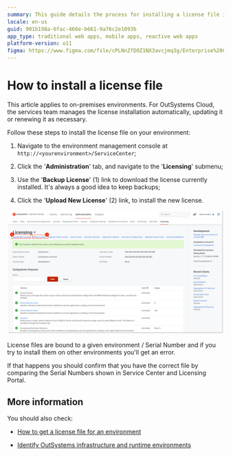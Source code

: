 ```yaml
---
summary: This guide details the process for installing a license file in OutSystems 11 (O11) on-premises environments.
locale: en-us
guid: 901b198a-6fac-460e-b661-9a76c2e1093b
app_type: traditional web apps, mobile apps, reactive web apps
platform-version: o11
figma: https://www.figma.com/file/cPLNnZfDOZ1NX3avcjmq3g/Enterprise%20Customers?node-id=3215:460
---
```


# How to install a license file

<div class="info" markdown="1">

This article applies to on-premises environments. For OutSystems Cloud, the services team manages the license installation automatically, updating it or renewing it as necessary.

</div>

Follow these steps to install the license file on your environment:

1. Navigate to the environment management console at `http://<yourenvironment>/ServiceCenter`;

2. Click the '**Administration**' tab, and navigate to the '**Licensing**' submenu;

3. Use the '**Backup License**' (1) link to download the license currently installed. It's always a good idea to keep backups;

4. Click the '**Upload New License**' (2) link, to install the new license.

![Screenshot of the OutSystems Service Center Licensing page highlighting the 'Backup License' and 'Upload New License' options.](images/licensing-update-ss.png "OutSystems Service Center Licensing Screen")

<div class="info" markdown="1">

License files are bound to a given environment / Serial Number and if you try to install them on other environments you'll get an error.

If that happens you should confirm that you have the correct file by comparing the Serial Numbers shown in Service Center and Licensing Portal.
</div>

## More information

You should also check:

* [How to get a license file for an environment](get-license-for-env.md)

* [Identify OutSystems infrastructure and runtime environments](https://success.outsystems.com/support/licensing/identify_outsystems_infrastructure_and_runtime_environments/)
